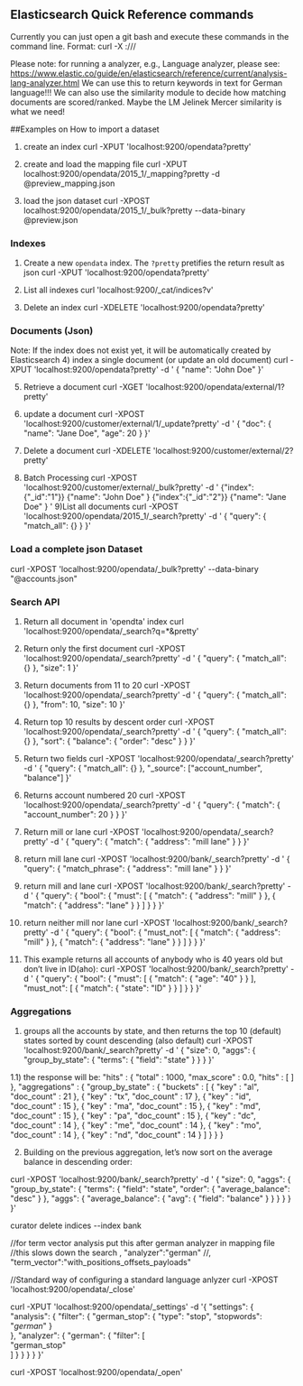 ## Elasticsearch Quick Reference commands
Currently you can just open a git bash and execute these commands in the command line.
Format: curl -X<REST Verb> <Node>:<Port>/<Index>/<Type>/<ID>

Please note: for running a analyzer, e.g., Language analyzer, please see:
https://www.elastic.co/guide/en/elasticsearch/reference/current/analysis-lang-analyzer.html
We can use this to return keywords in text for German language!!!
We can also use the similarity module to decide how matching documents are scored/ranked.
Maybe the LM Jelinek Mercer similarity is what we need!


##Examples on How to import a dataset
1) create an index
curl -XPUT 'localhost:9200/opendata?pretty'

2) create and load the mapping file
curl -XPUT localhost:9200/opendata/2015_1/_mapping?pretty -d @preview_mapping.json

3) load the json dataset
curl -XPOST localhost:9200/opendata/2015_1/_bulk?pretty --data-binary @preview.json


### Indexes
1) Create a new `opendata` index. The `?pretty` pretifies the return result as json
curl -XPUT 'localhost:9200/opendata?pretty'

2) List all indexes
curl 'localhost:9200/_cat/indices?v'

3) Delete an index
curl -XDELETE 'localhost:9200/opendata?pretty'

### Documents (Json)

Note: If the index does not exist yet, it will be automatically created by Elasticsearch
4) index a single document (or update an old document)
curl -XPUT 'localhost:9200/opendata?pretty' -d '
{
  "name": "John Doe"
}'

5) Retrieve a document
curl -XGET 'localhost:9200/opendata/external/1?pretty'

6) update a document
curl -XPOST 'localhost:9200/customer/external/1/_update?pretty' -d '
{
  "doc": { "name": "Jane Doe", "age": 20 }
}'

7) Delete a document
curl -XDELETE 'localhost:9200/customer/external/2?pretty'

8) Batch Processing
curl -XPOST 'localhost:9200/customer/external/_bulk?pretty' -d '
{"index":{"_id":"1"}}
{"name": "John Doe" }
{"index":{"_id":"2"}}
{"name": "Jane Doe" }
'
9)List all documents
curl -XPOST 'localhost:9200/opendata/2015_1/_search?pretty' -d '
{
  "query": { "match_all": {} }
}'

### Load a complete json Dataset
curl -XPOST 'localhost:9200/opendata/_bulk?pretty' --data-binary "@accounts.json"

### Search API
1) Return all document in 'opendta' index
curl 'localhost:9200/opendata/_search?q=*&pretty'

2) Return only the first document
curl -XPOST 'localhost:9200/opendata/_search?pretty' -d '
{
  "query": { "match_all": {} },
  "size": 1
}'

3) Return documents from 11 to 20
curl -XPOST 'localhost:9200/opendata/_search?pretty' -d '
{
  "query": { "match_all": {} },
  "from": 10,
  "size": 10
}'

4) Return top 10 results by descent order
curl -XPOST 'localhost:9200/opendata/_search?pretty' -d '
{
  "query": { "match_all": {} },
  "sort": { "balance": { "order": "desc" } }
}'

5) Return two fields
curl -XPOST 'localhost:9200/opendata/_search?pretty' -d '
{
  "query": { "match_all": {} },
  "_source": ["account_number", "balance"]
}'

6) Returns account numbered 20
curl -XPOST 'localhost:9200/opendata/_search?pretty' -d '
{
  "query": { "match": { "account_number": 20 } }
}'


7) Return mill or lane
curl -XPOST 'localhost:9200/opendata/_search?pretty' -d '
{
  "query": { "match": { "address": "mill lane" } }
}'

8) return mill lane
curl -XPOST 'localhost:9200/bank/_search?pretty' -d '
{
  "query": { "match_phrase": { "address": "mill lane" } }
}'

8) return mill and lane
curl -XPOST 'localhost:9200/bank/_search?pretty' -d '
{
  "query": {
    "bool": {
      "must": [
        { "match": { "address": "mill" } },
        { "match": { "address": "lane" } }
      ]
    }
  }
}'

9) return neither mill nor lane
curl -XPOST 'localhost:9200/bank/_search?pretty' -d '
{
  "query": {
    "bool": {
      "must_not": [
        { "match": { "address": "mill" } },
        { "match": { "address": "lane" } }
      ]
    }
  }
}'

10) This example returns all accounts of anybody who is 40 years old but don’t live in ID(aho):
curl -XPOST 'localhost:9200/bank/_search?pretty' -d '
{
  "query": {
    "bool": {
      "must": [
        { "match": { "age": "40" } }
      ],
      "must_not": [
        { "match": { "state": "ID" } }
      ]
    }
  }
}'

### Aggregations

1) groups all the accounts by state, and then returns the top 10 (default) states sorted by count descending (also default) 
curl -XPOST 'localhost:9200/bank/_search?pretty' -d '
{
  "size": 0,
  "aggs": {
    "group_by_state": {
      "terms": {
        "field": "state"
      }
    }
  }
}'

1.1) the response will be:
 "hits" : {
    "total" : 1000,
    "max_score" : 0.0,
    "hits" : [ ]
  },
  "aggregations" : {
    "group_by_state" : {
      "buckets" : [ {
        "key" : "al",
        "doc_count" : 21
      }, {
        "key" : "tx",
        "doc_count" : 17
      }, {
        "key" : "id",
        "doc_count" : 15
      }, {
        "key" : "ma",
        "doc_count" : 15
      }, {
        "key" : "md",
        "doc_count" : 15
      }, {
        "key" : "pa",
        "doc_count" : 15
      }, {
        "key" : "dc",
        "doc_count" : 14
      }, {
        "key" : "me",
        "doc_count" : 14
      }, {
        "key" : "mo",
        "doc_count" : 14
      }, {
        "key" : "nd",
        "doc_count" : 14
      } ]
    }
  }
}

2) Building on the previous aggregation, let’s now sort on the average balance in descending order:

curl -XPOST 'localhost:9200/bank/_search?pretty' -d '
{
  "size": 0,
  "aggs": {
    "group_by_state": {
      "terms": {
        "field": "state",
        "order": {
          "average_balance": "desc"
        }
      },
      "aggs": {
        "average_balance": {
          "avg": {
            "field": "balance"
          }
        }
      }
    }
  }
}'



curator delete indices --index bank


//for term vector analysis put this after german analyzer in mapping file
//this slows down the search
,
    "analyzer":"german"
//, "term_vector":"with_positions_offsets_payloads"


//Standard way of configuring a standard language anlyzer
curl -XPOST 'localhost:9200/opendata/_close'

curl -XPUT 'localhost:9200/opendata/_settings' -d '{
  "settings": {
    "analysis": {
      "filter": {
        "german_stop": {
          "type":       "stop",
          "stopwords":  "_german_" 
        }      
      },
      "analyzer": {
        "german": {
          "filter": [            
            "german_stop"          
          ]
        }
      }
    }
  }
}'

curl -XPOST 'localhost:9200/opendata/_open'